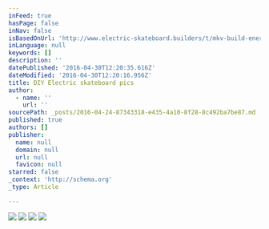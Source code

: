 ```yaml
---
inFeed: true
hasPage: false
inNav: false
isBasedOnUrl: 'http://www.electric-skateboard.builders/t/mkv-build-enertion-6372-motor-and-kit-100a-hobbytech-e-skate-esc-koston-deck-lipo-6s-5a-old-hub-motors-build/2298?u=makevoid'
inLanguage: null
keywords: []
description: ''
datePublished: '2016-04-30T12:20:35.616Z'
dateModified: '2016-04-30T12:20:16.956Z'
title: DIY Electric skateboard pics
author:
  - name: ''
    url: ''
sourcePath: _posts/2016-04-24-87343318-e435-4a10-8f28-8c492ba7be87.md
published: true
authors: []
publisher:
  name: null
  domain: null
  url: null
  favicon: null
starred: false
_context: 'http://schema.org'
_type: Article

---
```

![](https://the-grid-user-content.s3-us-west-2.amazonaws.com/fef678c2-9c95-482f-8193-7ece25e8497c.jpg)
![](https://the-grid-user-content.s3-us-west-2.amazonaws.com/4107c989-dadd-4ccb-b116-642f4fe07d05.jpg)
![](https://the-grid-user-content.s3-us-west-2.amazonaws.com/d24d9309-37b6-490f-bc9d-266556be7583.jpg)
![](https://the-grid-user-content.s3-us-west-2.amazonaws.com/9c9b0f3b-f24e-4ac7-860e-ebcadf3e5b72.jpg)